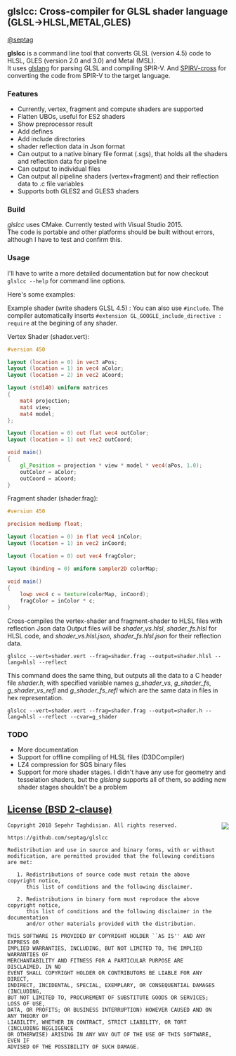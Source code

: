 ## glslcc: Cross-compiler for GLSL shader language (GLSL->HLSL,METAL,GLES)
[@septag](https://twitter.com/septagh)

**glslcc** is a command line tool that converts GLSL (version 4.5) code to HLSL, GLES (version 2.0 and 3.0) and Metal (MSL).  
It uses [glslang](https://github.com/KhronosGroup/glslang) for parsing GLSL and compiling SPIR-V. And [SPIRV-cross](https://github.com/KhronosGroup/SPIRV-Cross) for converting the code from SPIR-V to the target language.  

### Features

- Currently, vertex, fragment and compute shaders are supported
- Flatten UBOs, useful for ES2 shaders
- Show preprocessor result
- Add defines
- Add include directories
- shader reflection data in Json format
- Can output to a native binary file format (.sgs), that holds all the shaders and reflection data for pipeline
- Can output to individual files
- Can output all pipeline shaders (vertex+fragment) and their reflection data to .c file variables
- Supports both GLES2 and GLES3 shaders

### Build
_glslcc_ uses CMake. Currently tested with Visual Studio 2015.  
The code is portable and other platforms should be built without errors, although I have to test and confirm this.

### Usage

I'll have to write a more detailed documentation but for now checkout ```glslcc --help``` for command line options.  

Here's some examples:  

Example shader (write shaders GLSL 4.5) : 
You can also use ```#include```. The compiler automatically inserts ```#extension GL_GOOGLE_include_directive : require``` at the begining of any shader.  

Vertex Shader (shader.vert):

```glsl
#version 450

layout (location = 0) in vec3 aPos;
layout (location = 1) in vec4 aColor;
layout (location = 2) in vec2 aCoord;

layout (std140) uniform matrices
{
    mat4 projection;
    mat4 view;
    mat4 model;
};

layout (location = 0) out flat vec4 outColor;
layout (location = 1) out vec2 outCoord;

void main()
{
    gl_Position = projection * view * model * vec4(aPos, 1.0);
    outColor = aColor;
    outCoord = aCoord;
}  

```

Fragment shader (shader.frag): 

```glsl
#version 450

precision mediump float;

layout (location = 0) in flat vec4 inColor;
layout (location = 1) in vec2 inCoord;

layout (location = 0) out vec4 fragColor;

layout (binding = 0) uniform sampler2D colorMap;

void main() 
{
    lowp vec4 c = texture(colorMap, inCoord);
    fragColor = inColor * c;
}
```

Cross-compiles the vertex-shader and fragment-shader to HLSL files with reflection Json data
Output files will be _shader_vs.hlsl_, _shader_fs.hlsl_ for HLSL code, and _shader_vs.hlsl.json_, _shader_fs.hlsl.json_ for their reflection data.


```
glslcc --vert=shader.vert --frag=shader.frag --output=shader.hlsl --lang=hlsl --reflect
```

This command does the same thing, but outputs all the data to a C header file *shader.h*, with specified variable names *g_shader_vs*, *g_shader_fs*, *g_shader_vs_refl* and *g_shader_fs_refl* which are the same data in files in hex representation.

```
glslcc --vert=shader.vert --frag=shader.frag --output=shader.h --lang=hlsl --reflect --cvar=g_shader
```

### TODO

- More documentation
- Support for offline compiling of HLSL files (D3DCompiler)
- LZ4 compression for SGS binary files
- Support for more shader stages. I didn't have any use for geometry and tesselation shaders, but the _glslang_ supports all of them, so adding new shader stages shouldn't be a problem

[License (BSD 2-clause)](https://github.com/septag/glslcc/blob/master/LICENSE)
--------------------------------------------------------------------------

<a href="http://opensource.org/licenses/BSD-2-Clause" target="_blank">
<img align="right" src="http://opensource.org/trademarks/opensource/OSI-Approved-License-100x137.png">
</a>

	Copyright 2018 Sepehr Taghdisian. All rights reserved.
	
	https://github.com/septag/glslcc
	
	Redistribution and use in source and binary forms, with or without
	modification, are permitted provided that the following conditions are met:
	
	   1. Redistributions of source code must retain the above copyright notice,
	      this list of conditions and the following disclaimer.
	
	   2. Redistributions in binary form must reproduce the above copyright notice,
	      this list of conditions and the following disclaimer in the documentation
	      and/or other materials provided with the distribution.
	
	THIS SOFTWARE IS PROVIDED BY COPYRIGHT HOLDER ``AS IS'' AND ANY EXPRESS OR
	IMPLIED WARRANTIES, INCLUDING, BUT NOT LIMITED TO, THE IMPLIED WARRANTIES OF
	MERCHANTABILITY AND FITNESS FOR A PARTICULAR PURPOSE ARE DISCLAIMED. IN NO
	EVENT SHALL COPYRIGHT HOLDER OR CONTRIBUTORS BE LIABLE FOR ANY DIRECT,
	INDIRECT, INCIDENTAL, SPECIAL, EXEMPLARY, OR CONSEQUENTIAL DAMAGES (INCLUDING,
	BUT NOT LIMITED TO, PROCUREMENT OF SUBSTITUTE GOODS OR SERVICES; LOSS OF USE,
	DATA, OR PROFITS; OR BUSINESS INTERRUPTION) HOWEVER CAUSED AND ON ANY THEORY OF
	LIABILITY, WHETHER IN CONTRACT, STRICT LIABILITY, OR TORT (INCLUDING NEGLIGENCE
	OR OTHERWISE) ARISING IN ANY WAY OUT OF THE USE OF THIS SOFTWARE, EVEN IF
	ADVISED OF THE POSSIBILITY OF SUCH DAMAGE.
